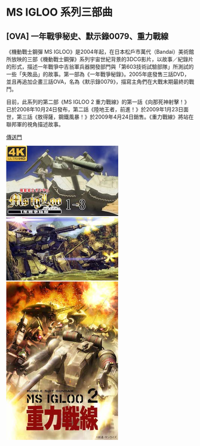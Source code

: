# MS IGLOO 系列三部曲
  ## [OVA] 一年戰爭秘史、默示錄0079、重力戰線
  《機動戰士鋼彈 MS IGLOO》是2004年起，在日本松戶市萬代（Bandai）美術館所放映的三部《機動戰士鋼彈》系列宇宙世紀背景的3DCG影片，以故事／紀錄片的形式，描述一年戰爭中吉翁軍兵器開發部門與「第603技術試驗部隊」所測試的一些「失敗品」的故事。第一部為《一年戰爭秘錄》。2005年底發售三話DVD，並且再追加企畫三話OVA，名為《默示錄0079》，描寫主角們在大戰末期最終的戰鬥。

  目前，此系列的第二部《MS IGLOO 2 重力戰線》的第一話《向那死神射擊！》已於2008年10月24日發布，第二話《陸地王者，前進！》於2009年1月23日面世，第三話《敖得薩，鋼鐵風暴！》於2009年4月24日銷售。《重力戰線》將站在聯邦軍的視角描述故事。
  
  [傳送門](https://www.bilibili.com/video/BV1Gx411A7jj/)

  ![MS IGLOO](/images/uc/uc0079/uc0079-ms-igloo/uc0079-ms-igloo-1.jpg)
  ![一年戰爭秘史](/images/uc/uc0079/uc0079-ms-igloo/uc0079-ms-igloo-2.jpg)
  ![重力戰線](/images/uc/uc0079/uc0079-ms-igloo/uc0079-ms-igloo-3.jpg)